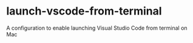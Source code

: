 # launch-vscode-from-terminal
A configuration to enable launching Visual Studio Code from terminal on Mac
